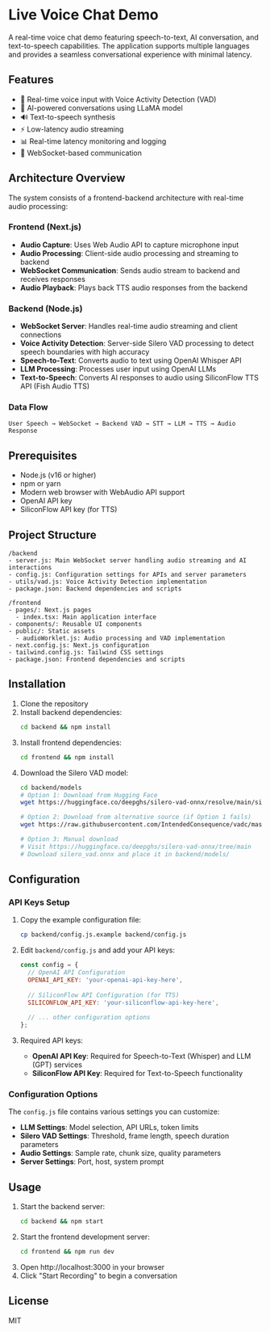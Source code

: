 # Live Voice Chat Demo

A real-time voice chat demo featuring speech-to-text, AI conversation, and text-to-speech capabilities. The application supports multiple languages and provides a seamless conversational experience with minimal latency.

## Features

- 🎤 Real-time voice input with Voice Activity Detection (VAD)
- 🤖 AI-powered conversations using LLaMA model
- 🔊 Text-to-speech synthesis
- ⚡ Low-latency audio streaming
- 📊 Real-time latency monitoring and logging
- 🎯 WebSocket-based communication

## Architecture Overview

The system consists of a frontend-backend architecture with real-time audio processing:

### Frontend (Next.js)
- **Audio Capture**: Uses Web Audio API to capture microphone input
- **Audio Processing**: Client-side audio processing and streaming to backend
- **WebSocket Communication**: Sends audio stream to backend and receives responses
- **Audio Playback**: Plays back TTS audio responses from the backend

### Backend (Node.js)
- **WebSocket Server**: Handles real-time audio streaming and client connections
- **Voice Activity Detection**: Server-side Silero VAD processing to detect speech boundaries with high accuracy
- **Speech-to-Text**: Converts audio to text using OpenAI Whisper API
- **LLM Processing**: Processes user input using OpenAI LLMs
- **Text-to-Speech**: Converts AI responses to audio using SiliconFlow TTS API (Fish Audio TTS)

### Data Flow
```
User Speech → WebSocket → Backend VAD → STT → LLM → TTS → Audio Response
```

## Prerequisites

- Node.js (v16 or higher)
- npm or yarn
- Modern web browser with WebAudio API support
- OpenAI API key
- SiliconFlow API key (for TTS)

## Project Structure

```
/backend
- server.js: Main WebSocket server handling audio streaming and AI interactions
- config.js: Configuration settings for APIs and server parameters
- utils/vad.js: Voice Activity Detection implementation
- package.json: Backend dependencies and scripts
```

```
/frontend
- pages/: Next.js pages
  - index.tsx: Main application interface
- components/: Reusable UI components
- public/: Static assets
  - audioWorklet.js: Audio processing and VAD implementation
- next.config.js: Next.js configuration
- tailwind.config.js: Tailwind CSS settings
- package.json: Frontend dependencies and scripts
```

## Installation

1. Clone the repository
2. Install backend dependencies: 
   ```bash
   cd backend && npm install
   ```
3. Install frontend dependencies: 
   ```bash
   cd frontend && npm install
   ```
4. Download the Silero VAD model:
   ```bash
   cd backend/models
   # Option 1: Download from Hugging Face
   wget https://huggingface.co/deepghs/silero-vad-onnx/resolve/main/silero_vad.onnx
   
   # Option 2: Download from alternative source (if Option 1 fails)
   wget https://raw.githubusercontent.com/IntendedConsequence/vadc/master/silero_vad_v3.onnx -O silero_vad.onnx
   
   # Option 3: Manual download
   # Visit https://huggingface.co/deepghs/silero-vad-onnx/tree/main
   # Download silero_vad.onnx and place it in backend/models/
   ```

## Configuration

### API Keys Setup

1. Copy the example configuration file:
   ```bash
   cp backend/config.js.example backend/config.js
   ```

2. Edit `backend/config.js` and add your API keys:
   ```javascript
   const config = {
     // OpenAI API Configuration
     OPENAI_API_KEY: 'your-openai-api-key-here',
     
     // SiliconFlow API Configuration (for TTS)
     SILICONFLOW_API_KEY: 'your-siliconflow-api-key-here',
     
     // ... other configuration options
   };
   ```

3. Required API keys:
   - **OpenAI API Key**: Required for Speech-to-Text (Whisper) and LLM (GPT) services
   - **SiliconFlow API Key**: Required for Text-to-Speech functionality

### Configuration Options

The `config.js` file contains various settings you can customize:

- **LLM Settings**: Model selection, API URLs, token limits
- **Silero VAD Settings**: Threshold, frame length, speech duration parameters
- **Audio Settings**: Sample rate, chunk size, quality parameters
- **Server Settings**: Port, host, system prompt

## Usage

1. Start the backend server: 
   ```bash
   cd backend && npm start
   ```
2. Start the frontend development server: 
   ```bash
   cd frontend && npm run dev
   ```
3. Open http://localhost:3000 in your browser
4. Click "Start Recording" to begin a conversation

## License

MIT

